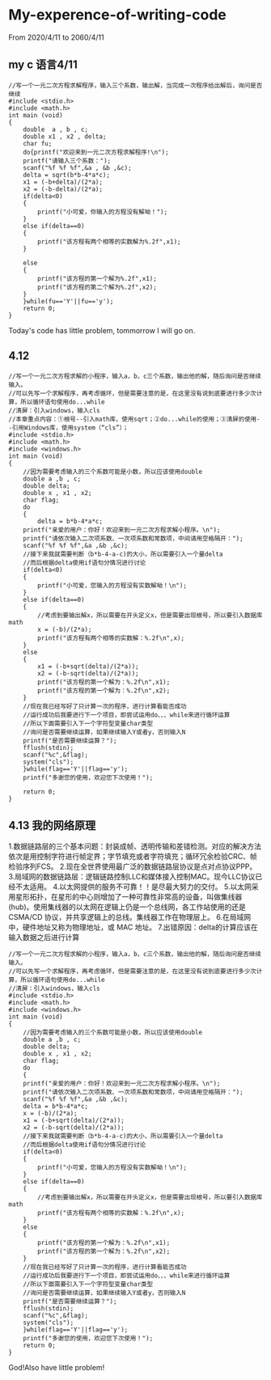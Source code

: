  
# My-experence-of-writing-code
From 2020/4/11 to 2060/4/11
## my c 语言4/11
```
//写一个一元二次方程求解程序，输入三个系数，输出解，当完成一次程序给出解后，询问是否继续
#include <stdio.h>
#include <math.h>
int main (void)
{
    double  a , b , c;
    double x1 , x2 , delta;
    char fu;
    do{printf("欢迎来到一元二次方程求解程序!\n");
    printf("请输入三个系数：");
    scanf("%f %f %f",&a , &b ,&c);
    delta = sqrt(b*b-4*a*c);
    x1 = (-b+delta)/(2*a);
    x2 = (-b-delta)/(2*a);
    if(delta<0)
    {
        printf("小可爱，你输入的方程没有解呦！");
    }
    else if(delta==0)
    {
        printf("该方程有两个相等的实数解为%.2f",x1);
    }

    else
    {
        printf("该方程的第一个解为%.2f",x1);
        printf("该方程的第二个解为%.2f",x2);
    }
    }while(fu=='Y'||fu=='y');
    return 0;
}

```
Today's code has little problem, tommorrow I will go on.

## 4.12  
```
//写一个一元二次方程求解的小程序，输入a，b，c三个系数，输出他的解，随后询问是否继续输入。
//可以先写一个求解程序，再考虑循环，但是需要注意的是，在这里没有说到底要进行多少次计算，所以循环语句使用do...while
//清屏：引入windows，输入cls
//本章重点内容：①根号--引入math库，使用sqrt；②do...while的使用；③清屏的使用--引用Windows库，使用system（“cls”）；
#include <stdio.h>
#include <math.h>
#include <windows.h>
int main (void)
{
    //因为需要考虑输入的三个系数可能是小数，所以应该使用double
    double a ,b , c;
    double delta;
    double x , x1 , x2;
    char flag;
    do
    {
        delta = b*b-4*a*c;
    printf("亲爱的用户：你好！欢迎来到一元二次方程求解小程序。\n");
    printf("请依次输入二次项系数、一次项系数和常数项，中间请用空格隔开：");
    scanf("%f %f %f",&a ,&b ,&c);
    //接下来我就需要判断（b*b-4-a-c)的大小，所以需要引入一个量delta
    //而后根据delta使用if语句分情况进行讨论
    if(delta<0)
    {
        printf("小可爱，您输入的方程没有实数解呦！\n");
    }
    else if(delta==0)
    {
        //考虑到要输出解x，所以需要在开头定义x，但是需要出现根号，所以要引入数据库math
        x = (-b)/(2*a);
        printf("该方程有两个相等的实数解：%.2f\n",x);
    }
    else
    {
        x1 = (-b+sqrt(delta)/(2*a));
        x2 = (-b-sqrt(delta)/(2*a));
        printf("该方程的第一个解为：%.2f\n",x1);
        printf("该方程的第一个解为：%.2f\n",x2);
    }
    //现在我已经写好了只计算一次的程序，进行计算看能否成功
    //运行成功后我要进行下一个项目，即尝试运用do、、、while来进行循环运算
    //所以下面需要引入下一个字符型变量char类型
    //询问是否需要继续运算，如果继续输入Y或者y，否则输入N
    printf("是否需要继续运算？");
    fflush(stdin);
    scanf("%c",&flag);
    system("cls");
    }while(flag=='Y'||flag=='y');
    printf("多谢您的使用，欢迎您下次使用！");

    return 0;
}
```
## 4.13 我的网络原理  
1.数据链路层的三个基本问题：封装成帧、透明传输和差错检测。对应的解决方法依次是用控制字符进行帧定界；字节填充或者字符填充；循环冗余检验CRC、帧检验序列FCS。
2.现在全世界使用最广泛的数据链路层协议是点对点协议PPP。
3.局域网的数据链路层：逻辑链路控制LLC和媒体接入控制MAC。现今LLC协议已经不太适用。
4.以太网提供的服务不可靠！！是尽最大努力的交付。
5.以太网采用星形拓扑，在星形的中心则增加了一种可靠性非常高的设备，叫做集线器(hub)。使用集线器的以太网在逻辑上仍是一个总线网，各工作站使用的还是 CSMA/CD 协议，并共享逻辑上的总线。集线器工作在物理层上。
6.在局域网中，硬件地址又称为物理地址，或 MAC 地址。 
7.出错原因：delta的计算应该在输入数据之后进行计算
```
//写一个一元二次方程求解的小程序，输入a，b，c三个系数，输出他的解，随后询问是否继续输入。
//可以先写一个求解程序，再考虑循环，但是需要注意的是，在这里没有说到底要进行多少次计算，所以循环语句使用do...while
//清屏：引入windows，输入cls
#include <stdio.h>
#include <math.h>
#include <windows.h>
int main (void)
{
    //因为需要考虑输入的三个系数可能是小数，所以应该使用double
    double a ,b , c;
    double delta;
    double x , x1 , x2;
    char flag;
    do
    {
    printf("亲爱的用户：你好！欢迎来到一元二次方程求解小程序。\n");
    printf("请依次输入二次项系数、一次项系数和常数项，中间请用空格隔开：");
    scanf("%f %f %f",&a ,&b ,&c);
    delta = b*b-4*a*c;
    x = (-b)/(2*a);
    x1 = (-b+sqrt(delta)/(2*a));
    x2 = (-b-sqrt(delta)/(2*a));
    //接下来我就需要判断（b*b-4-a-c)的大小，所以需要引入一个量delta
    //而后根据delta使用if语句分情况进行讨论
    if(delta<0)
    {
        printf("小可爱，您输入的方程没有实数解呦！\n");
    }
    else if(delta==0)
    {
        //考虑到要输出解x，所以需要在开头定义x，但是需要出现根号，所以要引入数据库math
        printf("该方程有两个相等的实数解：%.2f\n",x);
    }
    else
    {
        printf("该方程的第一个解为：%.2f\n",x1);
        printf("该方程的第一个解为：%.2f\n",x2);
    }
    //现在我已经写好了只计算一次的程序，进行计算看能否成功
    //运行成功后我要进行下一个项目，即尝试运用do、、、while来进行循环运算
    //所以下面需要引入下一个字符型变量char类型
    //询问是否需要继续运算，如果继续输入Y或者y，否则输入N
    printf("是否需要继续运算？");
    fflush(stdin);
    scanf("%c",&flag);
    system("cls");
    }while(flag=='Y'||flag=='y');
    printf("多谢您的使用，欢迎您下次使用！");
    return 0;
}

```
God!Also have little problem!
